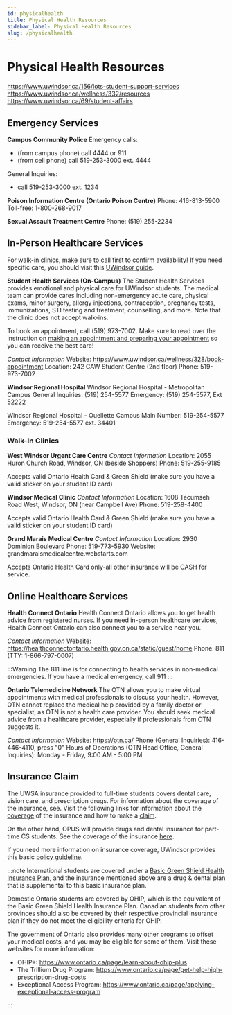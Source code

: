 ```yaml
---
id: physicalhealth
title: Physical Health Resources
sidebar_label: Physical Health Resources
slug: /physicalhealth
---
```


# Physical Health Resources

https://www.uwindsor.ca/156/lots-student-support-services
https://www.uwindsor.ca/wellness/332/resources
https://www.uwindsor.ca/69/student-affairs

## Emergency Services

**Campus Community Police**
Emergency calls:

-   (from campus phone) call 4444 or 911
-   (from cell phone) call 519-253-3000 ext. 4444

General Inquiries:

-   call 519-253-3000 ext. 1234

**Poison Information Centre (Ontario Poison Centre)**
Phone: 416-813-5900
Toll-free: 1-800-268-9017

**Sexual Assault Treatment Centre**
Phone: (519) 255-2234

## In-Person Healthcare Services

For walk-in clinics, make sure to call first to confirm availability! If you need specific care, you should visit this [UWindsor guide](https://www.uwindsor.ca/wellness/332/resources).

**Student Health Services (On-Campus)**
The Student Health Services provides emotional and physical care for UWindsor students. The medical team can provide cares including non-emergency acute care, physical exams, minor surgery, allergy injections, contraception, pregnancy tests, immunizations, STI testing and treatment, counselling, and more. Note that the clinic does not accept walk-ins.

To book an appointment, call (519) 973-7002. Make sure to read over the instruction on [making an appointment and preparing your appointment](https://www.uwindsor.ca/wellness/328/book-appointment) so you can receive the best care!

_Contact Information_
Website: https://www.uwindsor.ca/wellness/328/book-appointment
Location: 242 CAW Student Centre (2nd floor)
Phone: 519-973-7002

**Windsor Regional Hospital**
Windsor Regional Hospital - Metropolitan Campus
General Inquiries: (519) 254-5577
Emergency: (519) 254-5577, Ext 52222

Windsor Regional Hospital - Ouellette Campus
Main Number: 519-254-5577
Emergency: 519-254-5577 ext. 34401

### Walk-In Clinics

**West Windsor Urgent Care Centre**
_Contact Information_
Location: 2055 Huron Church Road, Windsor, ON (beside Shoppers)
Phone: 519-255-9185

Accepts valid Ontario Health Card & Green Shield
(make sure you have a valid sticker on your student ID card)

**Windsor Medical Clinic**
_Contact Information_
Location: 1608 Tecumseh Road West, Windsor, ON (near Campbell Ave)
Phone: 519-258-4400

Accepts valid Ontario Health Card & Green Shield
(make sure you have a valid sticker on your student ID card)

**Grand Marais Medical Centre**
_Contact Information_
Location: 2930 Dominion Boulevard
Phone: 519-773-5930
Website: grandmaraismedicalcentre.webstarts.com

Accepts Ontario Health Card only-all other insurance will be CASH for service.

## Online Healthcare Services

**Health Connect Ontario**
Health Connect Ontario allows you to get health advice from registered nurses. If you need in-person healthcare services, Health Connect Ontario can also connect you to a service near you.

_Contact Information_
Website: https://healthconnectontario.health.gov.on.ca/static/guest/home
Phone: 811 (TTY: 1-866-797-0007)

:::Warning
The 811 line is for connecting to health services in non-medical emergencies. If you have a medical emergency, call 911
:::

**Ontario Telemedicine Network**
The OTN allows you to make virtual appointments with medical professionals to discuss your health. However, OTN cannot replace the medical help provided by a family doctor or specialist, as OTN is not a health care provider. You should seek medical advice from a healthcare provider, especially if professionals from OTN suggests it.

_Contact Information_
Website: https://otn.ca/
Phone (General Inquiries): 416-446-4110, press "0"
Hours of Operations (OTN Head Office, General Inquiries): Monday - Friday, 9:00 AM - 5:00 PM

## Insurance Claim

The UWSA insurance provided to full-time students covers dental care, vision care, and prescription drugs. For information about the coverage of the insurance, see.
Visit the following links for information about the [coverage](https://studentcare.ca/plan/en-CA/IHaveAPlan_UWSA/understanding-my-coverage) of the insurance and how to make a [claim](https://studentcare.ca/rte/en/IHaveAPlan_UWSA_Claims_HowtoClaim).

On the other hand, OPUS will provide drugs and dental insurance for part-time CS students. See the coverage of the insurance [here](https://www.uwindsor.ca/opus/drug-dental-plan).

If you need more information on insurance coverage, UWindsor provides this basic [policy guideline](https://www.uwindsor.ca/wellness/334/policies).

:::note
International students are covered under a [Basic Green Shield Health Insurance Plan](https://www.uwindsor.ca/international-student-centre/31/health), and the insurance mentioned above are a drug & dental plan that is supplemental to this basic insurance plan.

Domestic Ontario students are covered by OHIP, which is the equivalent of the Basic Green Shield Health Insurance Plan. Canadian students from other provinces should also be covered by their respective provincial insurance plan if they do not meet the eligibility criteria for OHIP.

The government of Ontario also provides many other programs to offset your medical costs, and you may be eligible for some of them. Visit these websites for more information:

-   OHIP+: https://www.ontario.ca/page/learn-about-ohip-plus
-   The Trillium Drug Program: https://www.ontario.ca/page/get-help-high-prescription-drug-costs
-   Exceptional Access Program: https://www.ontario.ca/page/applying-exceptional-access-program

:::
